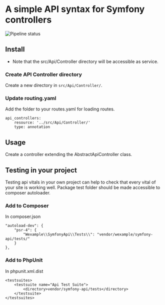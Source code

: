 # A simple API syntax for Symfony controllers

![Pipeline status](https://gitlab.wexample.com/wexample/symfony-api/badges/main/pipeline.svg)

## Install

- Note that the src/Api/Controller directory will be accessible as service.

### Create API Controller directory

Create a new directory in `src/Api/Controller/`.

### Update routing.yaml

Add the folder to your routes.yaml for loading routes.

    api_controllers:
        resource: '../src/Api/Controller/'
        type: annotation

## Usage

Create a controller extending the AbstractApiController class.

## Testing in your project

Testing api vitals in your own project can help to check that every vital of your site is working well.
Package test folder should be made accessible to composer autoloader.

### Add to Composer

In composer.json

    "autoload-dev": {
        "psr-4": {
            "Wexample\\SymfonyApi\\Tests\\": "vendor/wexample/symfony-api/tests/"
        }
    },

### Add to PhpUnit

In phpunit.xml.dist

    <testsuites>
        <testsuite name="Api Test Suite">
            <directory>vendor/symfony-api/tests</directory>
        </testsuite>
    </testsuites>

